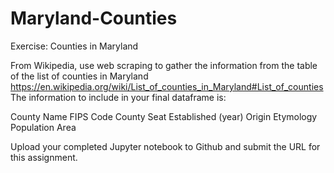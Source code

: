 # Maryland-Counties
Exercise: Counties in Maryland

From Wikipedia, use web scraping to gather the information from the table of the list of counties in Maryland
https://en.wikipedia.org/wiki/List_of_counties_in_Maryland#List_of_counties
The information to include in your final dataframe is:

County Name
FIPS Code
County Seat
Established (year)
Origin
Etymology
Population
Area

Upload your completed Jupyter notebook to Github and submit the URL for this assignment.

